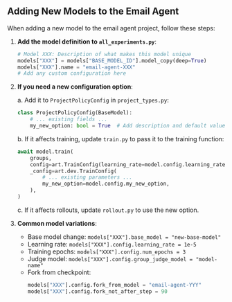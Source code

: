 ## Adding New Models to the Email Agent

When adding a new model to the email agent project, follow these steps:

1. **Add the model definition to `all_experiments.py`**:

   ```python
   # Model XXX: Description of what makes this model unique
   models["XXX"] = models["BASE_MODEL_ID"].model_copy(deep=True)
   models["XXX"].name = "email-agent-XXX"
   # Add any custom configuration here
   ```

2. **If you need a new configuration option**:

   a. Add it to `ProjectPolicyConfig` in `project_types.py`:

   ```python
   class ProjectPolicyConfig(BaseModel):
       # ... existing fields ...
       my_new_option: bool = True  # Add description and default value
   ```

   b. If it affects training, update `train.py` to pass it to the training function:

   ```python
   await model.train(
       groups,
       config=art.TrainConfig(learning_rate=model.config.learning_rate),
       _config=art.dev.TrainConfig(
           # ... existing parameters ...
           my_new_option=model.config.my_new_option,
       ),
   )
   ```

   c. If it affects rollouts, update `rollout.py` to use the new option.

3. **Common model variations**:
   - Base model change: `models["XXX"].base_model = "new-base-model"`
   - Learning rate: `models["XXX"].config.learning_rate = 1e-5`
   - Training epochs: `models["XXX"].config.num_epochs = 3`
   - Judge model: `models["XXX"].config.group_judge_model = "model-name"`
   - Fork from checkpoint:
     ```python
     models["XXX"].config.fork_from_model = "email-agent-YYY"
     models["XXX"].config.fork_not_after_step = 90
     ```
